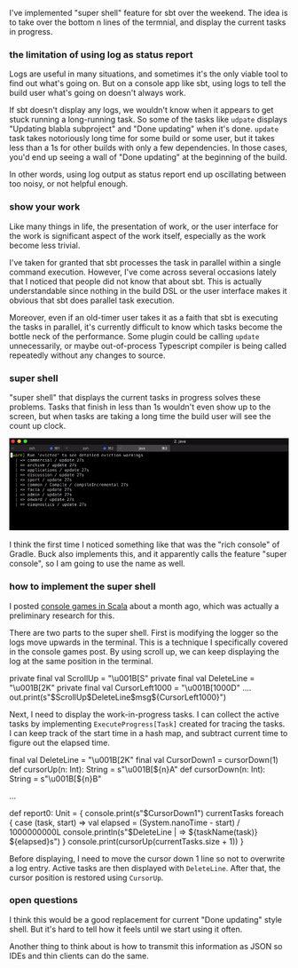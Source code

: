 I've implemented "super shell" feature for sbt over the weekend. The idea is to take over the bottom n lines of the termnial, and display the current tasks in progress.

### the limitation of using log as status report

Logs are useful in many situations, and sometimes it's the only viable tool to find out what's going on. But on a console app like sbt, using logs to tell the build user what's going on doesn't always work.

If sbt doesn't display any logs, we wouldn't know when it appears to get stuck running a long-running task. So some of the tasks like `udpate` displays "Updating blabla subproject" and "Done updating" when it's done. `update` task takes notoriously long time for some build or some user, but it takes less than a 1s for other builds with only a few dependencies. In those cases, you'd end up seeing a wall of "Done updating" at the beginning of the build.

In other words, using log output as status report end up oscillating between too noisy, or not helpful enough.

### show your work

Like many things in life, the presentation of work, or the user interface for the work is significant aspect of the work itself, especially as the work become less trivial.

I've taken for granted that sbt processes the task in parallel within a single command execution. However, I've come across several occasions lately that I noticed that people did not know that about sbt. This is actually understandable since nothing in the build DSL or the user interface makes it obvious that sbt does parallel task execution.

Moreover, even if an old-timer user takes it as a faith that sbt is executing the tasks in parallel, it's currently difficult to know which tasks become the bottle neck of the performance. Some plugin could be calling `update` unnecessarily, or maybe out-of-process Typescript compiler is being called repeatedly without any changes to source.

### super shell

"super shell" that displays the current tasks in progress solves these problems. Tasks that finish in less than 1s wouldn't even show up to the screen, but when tasks are taking a long time the build user will see the count up clock.

![super shell](https://raw.githubusercontent.com/eed3si9n/eed3si9n.com/master/images/super-shell.gif)

I think the first time I noticed something like that was the "rich console" of Gradle. Buck also implements this, and it apparently calls the feature "super console", so I am going to use the name as well.

### how to implement the super shell

I posted [console games in Scala](http://eed3si9n.com/console-games-in-scala) about a month ago, which was actually a preliminary research for this.

There are two parts to the super shell. First is modifying the logger so the logs move upwards in the terminal. This is a technique I specifically covered in the console games post. By using scroll up, we can keep displaying the log at the same position in the terminal.

<scala>
  private final val ScrollUp = "\u001B[S"
  private final val DeleteLine = "\u001B[2K"
  private final val CursorLeft1000 = "\u001B[1000D"
....
        out.print(s"$ScrollUp$DeleteLine$msg${CursorLeft1000}")
</scala>

Next, I need to display the work-in-progress tasks. I can collect the active tasks by implementing `ExecuteProgress[Task]` created for tracing the tasks. I can keep track of the start time in a hash map, and subtract current time to figure out the elapsed time.

<scala>
  final val DeleteLine = "\u001B[2K"
  final val CursorDown1 = cursorDown(1)
  def cursorUp(n: Int): String = s"\u001B[${n}A"
  def cursorDown(n: Int): String = s"\u001B[${n}B"

...

def report0: Unit = {
  console.print(s"$CursorDown1")
  currentTasks foreach {
    case (task, start) =>
      val elapsed = (System.nanoTime - start) / 1000000000L
      console.println(s"$DeleteLine  | => ${taskName(task)} ${elapsed}s")
  }
  console.print(cursorUp(currentTasks.size + 1))
}
</scala>

Before displaying, I need to move the cursor down 1 line so not to overwrite a log entry.
Active tasks are then displayed with `DeleteLine`. After that, the cursor position is restored using `CursorUp`.

### open questions

I think this would be a good replacement for current "Done updating" style shell. But it's hard to tell how it feels until we start using it often.

Another thing to think about is how to transmit this information as JSON so IDEs and thin clients can do the same.
